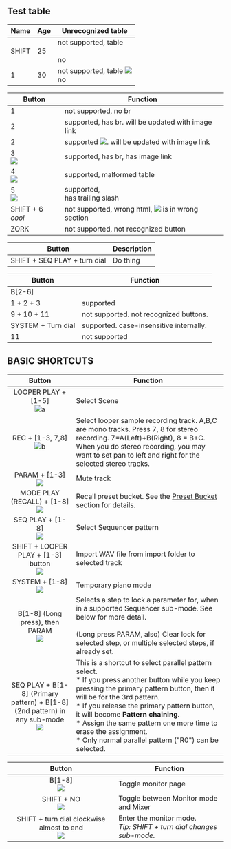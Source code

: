 ## Test table


| Name       | Age | Unrecognized table                        |
|------------|-----|-------------------------------------------|
| SHIFT <br> | 25  | not supported, table <br> <br/> no        |       
| 1 <br>     | 30  | not supported, table ![](./poop) <br/> no |



| Button             | Function                                                   |
|--------------------|------------------------------------------------------------|
| 1                  | not supported, no br                                       |
| 2 <br>             | supported, has br. will be updated with image link         |
| 2 <br>             | supported ![](./poop). will be updated with image link     |
| 3 <br> ![](./poop) | supported, has br, has image link                          |
 4 <br> ![](./poop) | supported, malformed table                                 
| 5 <br/> ![](./poop) | supported, <br/> has trailing slash                        |
| SHIFT + 6 <i>cool</i> | not supported, wrong html, ![](./poop) is in wrong section |
| ZORK               | not supported, not recognized button                       |


|              Button               | Description |
|:---------------------------------:|-------------|
| SHIFT + SEQ PLAY + turn dial <br> | Do thing    |



| Button                  | Function                                |
|-------------------------|-----------------------------------------|
| B[2-6] <br> | |
| 1 + 2 + 3 <br>          | supported                               |
| 9 + 10 + 11 <br>        | not supported. not recognized buttons.  |
| SYSTEM + Turn dial <br> | supported. case-insensitive internally. |
| 11 <br>                 | not supported                           |

## BASIC SHORTCUTS

Button | Function
:------------: | -------------
LOOPER PLAY + [1-5] <br> ![a](./manual_images/but/lplay_1..5.png) | Select Scene
REC + [1-3, 7,8] <br> ![b](./manual_images/but/lr_1..378.png) | Select looper sample recording track. A,B,C are mono tracks. Press 7, 8 for stereo recording. 7=A(Left)+B(Right), 8 = B+C. When you do stereo recording, you may want to set pan to left and right for the selected stereo tracks. 
PARAM + [1-3] <br> ![](./manual_images/but/param_1..3.png) | Mute track
MODE PLAY (RECALL) + [1-8] <br> ![](./manual_images/but/mplay_1..8.png) | Recall preset bucket. See the [Preset Bucket](#preset-bucket) section for details.
| SEQ PLAY + [1-8] <br> ![](./manual_images/but/mplay_1..8_d.png) | Select Sequencer pattern |
| SHIFT + LOOPER PLAY + [1-3] button <br> ![](./manual_images/but/s_lplay_1..3.png) | Import WAV file from import folder to selected track |
SYSTEM + [1-8] <br> ![](./manual_images/but/sys_1..8.png) | Temporary piano mode
B[1-8] (Long press), then PARAM<br> ![](./manual_images/but/1..8_param.png) | Selects a step to lock a parameter for, when in a supported Sequencer sub-mode. See below for more detail.<br><br>(Long press PARAM, also) Clear lock for selected step, or multiple selected steps, if already set.
SEQ PLAY + B[1-8] (Primary pattern) + B[1-8] (2nd pattern) in any sub-mode <br> ![](manual_images/but/splay_1234567812345678.png) | This is a shortcut to select parallel pattern select. <br> * If you press another button while you keep pressing the primary pattern button, then it will be for the 3rd pattern.<br> * If you release the primary pattern button, it will become **Pattern chaining**. <br> * Assign the same pattern one more time to erase the assignment. <br> * Only normal parallel pattern ("R0") can be selected. 

Button | Function
:------------: | -------------
B[1-8] <br> ![](manual_images/but/12345678.png) | Toggle monitor page 
SHIFT + NO <br> ![](manual_images/but/s_n.png) | Toggle between Monitor mode and Mixer
SHIFT + turn dial clockwise almost to end <br> ![](manual_images/but/s_d.png) | Enter the monitor mode. <br>_Tip: SHIFT + turn dial changes sub-mode._
